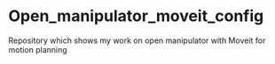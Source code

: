 # Open_manipulator_moveit_config
Repository which shows my work on open manipulator with Moveit for motion planning 
